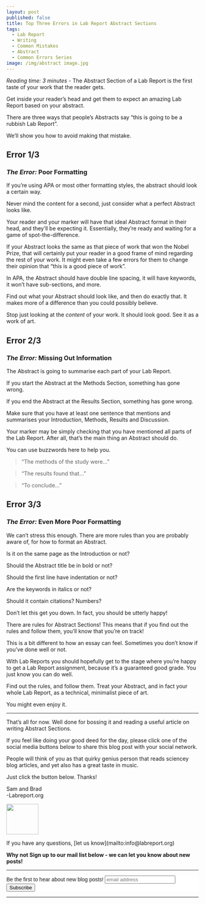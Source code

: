```yaml
---
layout: post
published: false
title: Top Three Errors in Lab Report Abstract Sections
tags:
  - Lab Report
  - Writing
  - Common Mistakes
  - Abstract
  - Common Errors Series
image: /img/abstract image.jpg
---
```

_Reading time: 3 minutes_ - The Abstract Section of a Lab Report is the first taste of your work that the reader gets.

Get inside your reader’s head and get them to expect an amazing Lab Report based on your abstract.

There are three ways that people’s Abstracts say “this is going to be a rubbish Lab Report”.

We’ll show you how to avoid making that mistake.



 
## **Error 1/3**
### *The Error:* Poor Formatting
 
If you’re using APA or most other formatting styles, the abstract should look a certain way.

Never mind the content for a second, just consider what a perfect Abstract looks like.

Your reader and your marker will have that ideal Abstract format in their head, and they’ll be expecting it. Essentially, they’re ready and waiting for a game of spot-the-difference.

If your Abstract looks the same as that piece of work that won the Nobel Prize, that will certainly put your reader in a good frame of mind regarding the rest of your work. It might even take a few errors for them to change their opinion that “this is a good piece of work”.

In APA, the Abstract should have double line spacing, it will have keywords, it won’t have sub-sections, and more.

Find out what your Abstract should look like, and then do exactly that. It makes more of a difference than you could possibly believe.

Stop just looking at the _content_ of your work. It should look good. See it as a work of art. 


 
## **Error 2/3**
### *The Error:* Missing Out Information
 
The Abstract is going to summarise each part of your Lab Report.

If you start the Abstract at the Methods Section, something has gone wrong.

If you end the Abstract at the Results Section, something has gone wrong.

Make sure that you have at least one sentence that mentions and summarises your Introduction, Methods, Results and Discussion.

Your marker may be simply checking that you have mentioned all parts of the Lab Report. After all, that’s the main thing an Abstract should do.

You can use buzzwords here to help you.

> “The methods of the study were…”

> “The results found that…”

> “To conclude…”


 
## **Error 3/3**
### *The Error:* Even More Poor Formatting
 
We can’t stress this enough. There are more rules than you are probably aware of, for how to format an Abstract.

Is it on the same page as the Introduction or not?

Should the Abstract title be in bold or not?

Should the first line have indentation or not?

Are the keywords in italics or not?

Should it contain citations? Numbers?

Don’t let this get you down. In fact, you should be utterly happy! 

There are rules for Abstract Sections! This means that if you find out the rules and follow them, you’ll know that you’re on track!

This is a bit different to how an essay can feel. Sometimes you don’t know if you’ve done well or not.

With Lab Reports you should hopefully get to the stage where you’re happy to get a Lab Report assignment, because it’s a guaranteed good grade. You just know you can do well.

Find out the rules, and follow them. Treat your Abstract, and in fact your whole Lab Report, as a technical, minimalist piece of art. 

You might even enjoy it.



--- 

That’s all for now. Well done for bossing it and reading a useful article on writing Abstract Sections.

If you feel like doing your good deed for the day, please click one of the social media buttons below to share this blog post with your social network. 

People will think of you as that quirky genius person that reads sciencey blog articles, and yet also has a great taste in music.

Just click the button below. Thanks!

Sam and Brad  
-Labreport.org  
<p style="text-align: left;"><img src="https://s-ashcroft.github.io/img/avatar-icon.png" alt="" width="84" height="80" /></p>  
If you have any questions, [let us know](mailto:info@labreport.org)

 
**Why not Sign up to our mail list below - we can let you know about new posts!**

---

<!-- Begin Mailchimp Signup Form -->
<link href="//cdn-images.mailchimp.com/embedcode/horizontal-slim-10_7.css" rel="stylesheet" type="text/css">
<style type="text/css">
	#mc_embed_signup{background:#fff; clear:left; font:14px Helvetica,Arial,sans-serif; width:100%;}
	/* Add your own Mailchimp form style overrides in your site stylesheet or in this style block.
	   We recommend moving this block and the preceding CSS link to the HEAD of your HTML file. */
</style>
<div id="mc_embed_signup">
<form action="https://Org.us20.list-manage.com/subscribe/post?u=7d4ac3d81a475c6d44aa19c58&amp;id=6ef2deec11" method="post" id="mc-embedded-subscribe-form" name="mc-embedded-subscribe-form" class="validate" target="_blank" novalidate>
    <div id="mc_embed_signup_scroll">
	<label for="mce-EMAIL">Be the first to hear about new blog posts!</label>
	<input type="email" value="" name="EMAIL" class="email" id="mce-EMAIL" placeholder="email address" required>
    <!-- real people should not fill this in and expect good things - do not remove this or risk form bot signups-->
    <div style="position: absolute; left: -5000px;" aria-hidden="true"><input type="text" name="b_7d4ac3d81a475c6d44aa19c58_6ef2deec11" tabindex="-1" value=""></div>
    <div class="clear"><input type="submit" value="Subscribe" name="subscribe" id="mc-embedded-subscribe" class="button"></div>
    </div>
</form>
</div>

<!--End mc_embed_signup-->

---
